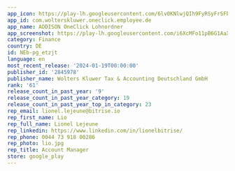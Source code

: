 ```yaml
---
app_icon: https://play-lh.googleusercontent.com/6lv0KNlwjQIh9FyRSyFrSFbyF4xcjFpeYYX7bnQgPtaoAUUESC3sbAuX7gekqjCTknA
app_id: com.wolterskluwer.oneclick.employee.de
app_name: ADDISON OneClick Lohnordner
app_screenshot: https://play-lh.googleusercontent.com/i6XcMFo11pB6G1AaXcJw4iECmV-7aj4e72rT_xUhD7JafTmx1FEGSodSny_XgfqoNuw
category: Finance
country: DE
id: NEb-pg_etzjt
language: en
most_recent_release: '2024-01-19T00:00:00'
publisher_id: '2845978'
publisher_name: Wolters Kluwer Tax & Accounting Deutschland GmbH
rank: '61'
release_count_in_past_year: '9'
release_count_in_past_year_category: 19
release_count_in_past_year_top_in_category: 23
rep_email: lionel.lejeune@bitrise.io
rep_first_name: Lio
rep_full_name: Lionel Lejeune
rep_linkedin: https://www.linkedin.com/in/lionelbitrise/
rep_phone: 0044 73 918 00286
rep_photo: lio.jpg
rep_title: Account Manager
store: google_play
---
```

